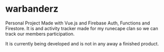 # warbanderz

Personal Project Made with Vue.js and Firebase Auth, Functions and Firestore. It is and activity tracker made for my runecape clan so we can track our members participation.

It is currently being developed and is not in any away a finished product.
